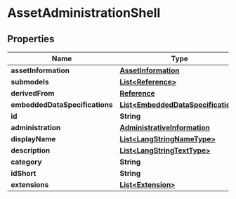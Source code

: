 

# AssetAdministrationShell


## Properties

| Name | Type | Description | Notes |
|------------ | ------------- | ------------- | -------------|
|**assetInformation** | [**AssetInformation**](AssetInformation.md) |  |  [optional] |
|**submodels** | [**List&lt;Reference&gt;**](Reference.md) |  |  [optional] |
|**derivedFrom** | [**Reference**](Reference.md) |  |  [optional] |
|**embeddedDataSpecifications** | [**List&lt;EmbeddedDataSpecification&gt;**](EmbeddedDataSpecification.md) |  |  [optional] |
|**id** | **String** |  |  [optional] |
|**administration** | [**AdministrativeInformation**](AdministrativeInformation.md) |  |  [optional] |
|**displayName** | [**List&lt;LangStringNameType&gt;**](LangStringNameType.md) |  |  [optional] |
|**description** | [**List&lt;LangStringTextType&gt;**](LangStringTextType.md) |  |  [optional] |
|**category** | **String** |  |  [optional] |
|**idShort** | **String** |  |  [optional] |
|**extensions** | [**List&lt;Extension&gt;**](Extension.md) |  |  [optional] |



